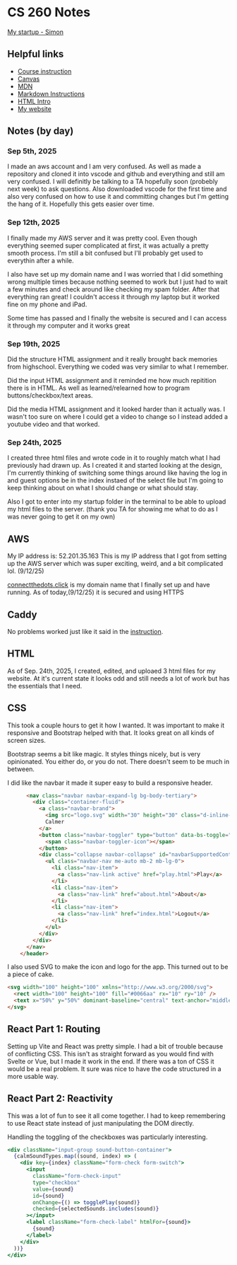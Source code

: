 # CS 260 Notes

[My startup - Simon](https://simon.cs260.click)

## Helpful links

- [Course instruction](https://github.com/webprogramming260)
- [Canvas](https://byu.instructure.com)
- [MDN](https://developer.mozilla.org)
- [Markdown Instructions](https://docs.github.com/en/get-started/writing-on-github/getting-started-with-writing-and-formatting-on-github/basic-writing-and-formatting-syntax)
- [HTML Intro](https://github.com/webprogramming260/.github/blob/main/profile/html/introduction/introduction.md)
- [My website](https://startup.connectthedots.click)

## Notes (by day)
### Sep 5th, 2025

I made an aws account and I am very confused. As well as made a repository and cloned it into vscode and github and everything and still am very confused. I will definitly be talking to a TA hopefully soon (probebly next week) to ask questions. Also downloaded vscode for the first time and also very confused on how to use it and committing changes but I'm getting the hang of it. Hopefully this gets easier over time.

### Sep 12th, 2025

I finally made my AWS server and it was pretty cool. Even though everything seemed super complicated at first, it was actually a pretty smooth process. I'm still a bit confused but I'll probably get used to everythin after a while.

I also have set up my domain name and I was worried that I did something wrong multiple times because nothing seemed to work but I just had to wait a few minutes and check around like checking my spam folder. After that everything ran great! I couldn't access it through my laptop but it worked fine on my phone and iPad.

Some time has passed and I finally the website is secured and I can access it through my computer and it works great

### Sep 19th, 2025

Did the structure HTML assignment and it really brought back memories from highschool. Everything we coded was very similar to what I remember.

Did the input HTML assignment and it reminded me how much repitition there is in HTML. As well as learned/relearned how to program buttons/checkbox/text areas.

Did the media HTML assignment and it looked harder than it actually was. I wasn't too sure on where I could get a video to change so I instead added a youtube video and that worked.

### Sep 24th, 2025

I created three html files and wrote code in it to roughly match what I had previously had drawn up. As I created it and started looking at the design, I'm currently thinking of switching some things around like having the log in and guest options be in the index instaed of the select file but I'm going to keep thinking about on what I should change or what should stay.

Also I got to enter into my startup folder in the terminal to be able to upload my html files to the server. (thank you TA for showing me what to do as I was never going to get it on my own)

## AWS

My IP address is: 52.201.35.163
This is my IP address that I got from setting up the AWS server which was super exciting, weird, and a bit complicated lol. (9/12/25)

[connectthedots.click](https://connectthedots.click) is my domain name that I finally set up and have running. As of today,(9/12/25) it is secured and using HTTPS

## Caddy

No problems worked just like it said in the [instruction](https://github.com/webprogramming260/.github/blob/main/profile/webServers/https/https.md).

## HTML

As of Sep. 24th, 2025, I created, edited, and uploaed 3 html files for my website. At it's current state it looks odd and still needs a lot of work but has the essentials that I need.

## CSS

This took a couple hours to get it how I wanted. It was important to make it responsive and Bootstrap helped with that. It looks great on all kinds of screen sizes.

Bootstrap seems a bit like magic. It styles things nicely, but is very opinionated. You either do, or you do not. There doesn't seem to be much in between.

I did like the navbar it made it super easy to build a responsive header.

```html
      <nav class="navbar navbar-expand-lg bg-body-tertiary">
        <div class="container-fluid">
          <a class="navbar-brand">
            <img src="logo.svg" width="30" height="30" class="d-inline-block align-top" alt="" />
            Calmer
          </a>
          <button class="navbar-toggler" type="button" data-bs-toggle="collapse" data-bs-target="#navbarSupportedContent">
            <span class="navbar-toggler-icon"></span>
          </button>
          <div class="collapse navbar-collapse" id="navbarSupportedContent">
            <ul class="navbar-nav me-auto mb-2 mb-lg-0">
              <li class="nav-item">
                <a class="nav-link active" href="play.html">Play</a>
              </li>
              <li class="nav-item">
                <a class="nav-link" href="about.html">About</a>
              </li>
              <li class="nav-item">
                <a class="nav-link" href="index.html">Logout</a>
              </li>
            </ul>
          </div>
        </div>
      </nav>
    </header>
```

I also used SVG to make the icon and logo for the app. This turned out to be a piece of cake.

```html
<svg width="100" height="100" xmlns="http://www.w3.org/2000/svg">
  <rect width="100" height="100" fill="#0066aa" rx="10" ry="10" />
  <text x="50%" y="50%" dominant-baseline="central" text-anchor="middle" font-size="72" font-family="Arial" fill="white">C</text>
</svg>
```

## React Part 1: Routing

Setting up Vite and React was pretty simple. I had a bit of trouble because of conflicting CSS. This isn't as straight forward as you would find with Svelte or Vue, but I made it work in the end. If there was a ton of CSS it would be a real problem. It sure was nice to have the code structured in a more usable way.

## React Part 2: Reactivity

This was a lot of fun to see it all come together. I had to keep remembering to use React state instead of just manipulating the DOM directly.

Handling the toggling of the checkboxes was particularly interesting.

```jsx
<div className="input-group sound-button-container">
  {calmSoundTypes.map((sound, index) => (
    <div key={index} className="form-check form-switch">
      <input
        className="form-check-input"
        type="checkbox"
        value={sound}
        id={sound}
        onChange={() => togglePlay(sound)}
        checked={selectedSounds.includes(sound)}
      ></input>
      <label className="form-check-label" htmlFor={sound}>
        {sound}
      </label>
    </div>
  ))}
</div>
```
